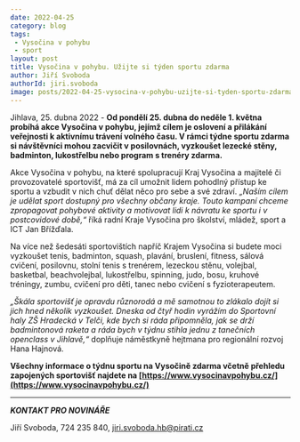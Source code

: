 ```yaml
---
date: 2022-04-25
category: blog
tags:
 - Vysočina v pohybu
 - sport
layout: post
title: Vysočina v pohybu. Užijte si týden sportu zdarma
author: Jiří Svoboda
authorId: jiri.svoboda
image: posts/2022-04-25-vysocina-v-pohybu-uzijte-si-tyden-sportu-zdarma.jpg
---
```


Jihlava, 25. dubna 2022 - **Od pondělí 25. dubna do neděle 1. května probíhá akce Vysočina v pohybu, jejímž cílem je oslovení a přilákání veřejnosti k aktivnímu trávení volného času. V rámci týdne sportu zdarma si návštěvníci mohou zacvičit v posilovnách, vyzkoušet lezecké stěny, badminton, lukostřelbu nebo program s trenéry zdarma.**

Akce Vysočina v pohybu, na které spolupracují Kraj Vysočina a majitelé či provozovatelé sportovišť, má za cíl umožnit lidem pohodlný přístup ke sportu a vzbudit v nich chuť dělat něco pro sebe a své zdraví. *„Naším cílem je udělat sport dostupný pro všechny občany kraje. Touto kampaní chceme zpropagovat pohybové aktivity a motivovat lidi k návratu ke sportu i v postcovidové době,“* říká radní Kraje Vysočina pro školství, mládež, sport a ICT Jan Břížďala.

Na více než šedesáti sportovištích napříč Krajem Vysočina si budete moci vyzkoušet tenis, badminton, squash, plavání, bruslení, fitness, sálová cvičení, posilovnu, stolní tenis s trenérem, lezeckou stěnu, volejbal, basketbal, beachvolejbal, lukostřelbu, spinning, judo, bosu, kruhové tréningy, zumbu, cvičení pro děti, tanec nebo cvičení s fyzioterapeutem.

*„Škála sportovišť je opravdu různorodá a mě samotnou to zlákalo dojít si jich hned několik vyzkoušet. Dneska od čtyř hodin vyrážím do Sportovní haly ZŠ Hradecká v Telči, kde bych si ráda připomněla, jak se drží badmintonová raketa a ráda bych v týdnu stihla jednu z tanečních openclass v Jihlavě,“* doplňuje náměstkyně hejtmana pro regionální rozvoj Hana Hajnová.

**Všechny informace o týdnu sportu na Vysočině zdarma včetně přehledu zapojených sportovišť najdete na [https://www.vysocinavpohybu.cz/](https://www.vysocinavpohybu.cz/)**

---

***KONTAKT PRO NOVINÁŘE*** 

Jiří Svoboda, 724 235 840, <jiri.svoboda.hb@pirati.cz>
